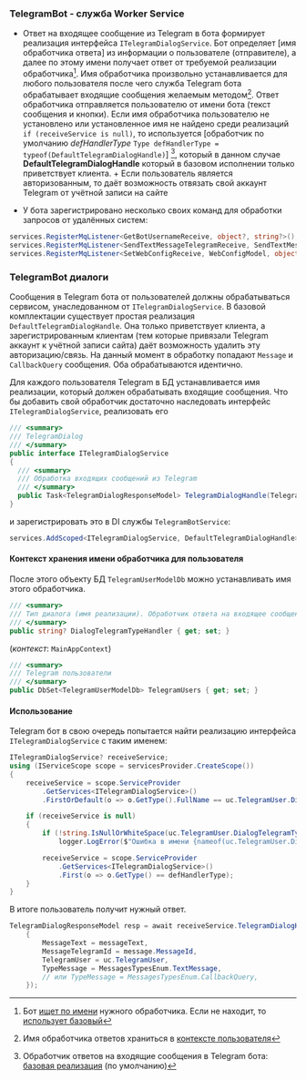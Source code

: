 ### TelegramBot - служба Worker Service

- Ответ на входящее сообщение из Telegram в бота формирует реализация интерфейса `ITelegramDialogService`.
Бот определяет [имя обработчика ответа] из информации о пользователе (отправителе), а далее по этому имени получает ответ от требуемой реализации обработчика[^1].
Имя обработчика произвольно устанавливается для любого пользователя после чего служба Telegram бота обрабатывает входящие сообщения желаемым методом[^2].
Ответ обработчика отправляется пользователю от имени бота (текст сообщения и кнопки). Если имя обработчика пользователю не установлено или установленное имя не найдено среди реализаций `if (receiveService is null)`, то используется [обработчик по умолчанию *defHandlerType* `Type defHandlerType = typeof(DefaultTelegramDialogHandle)`] [^3], который в данном случае __DefaultTelegramDialogHandle__ который в базовом исполнении только приветствует клиента. + Если пользователь является авторизованным, то даёт возможность отвязать свой аккаунт Telegram от учётной записи на сайте

- У бота зарегистрировано несколько своих команд для обработки запросов от удалённых систем:
```c#
services.RegisterMqListener<GetBotUsernameReceive, object?, string?>(); // возвращает имя бота
services.RegisterMqListener<SendTextMessageTelegramReceive, SendTextMessageTelegramBotModel, int?>(); // отправка сообщения в Telegram
services.RegisterMqListener<SetWebConfigReceive, WebConfigModel, object?>(); // установка настроек web сервиса
```

### TelegramBot диалоги

Сообщения в Telegram бота от пользователей должны обрабатываться сервисом, унаследованном от `ITelegramDialogService`.
В базовой комплектации существует простая реализация `DefaultTelegramDialogHandle`. Она только приветствует клиента, а зарегистрированным клиентам (тем которые привязали Telegram аккаунт к учётной записи сайта) даёт возможность удалить эту авторизацию/связь.
На данный момент в обработку попадают `Message` и `CallbackQuery` сообщения. Оба обрабатываются идентично.

Для каждого пользователя Telegram в БД устанавливается имя реализации, который должен обрабатывать входящие сообщения.
Что бы добавить свой обработчик достаточно наследовать интерфейс `ITelegramDialogService`,  реализовать его
```C#
/// <summary>
/// TelegramDialog
/// </summary>
public interface ITelegramDialogService
{
  /// <summary>
  /// Обработка входящих сообщений из Telegram
  /// </summary>
  public Task<TelegramDialogResponseModel> TelegramDialogHandle(TelegramDialogRequestModel tgDialog);
}
```
и зарегистрировать это в DI службы `TelegramBotService`:
```c#
services.AddScoped<ITelegramDialogService, DefaultTelegramDialogHandle>();
```

#### Контекст хранения имени обработчика для пользователя
После этого объекту БД `TelegramUserModelDb` можно устанавливать имя этого обработчика.
```c#
/// <summary>
/// Тип диалога (имя реализации). Обработчик ответа на входящее сообщение Telegram
/// </summary>
public string? DialogTelegramTypeHandler { get; set; }
```
(*контекст*: `MainAppContext`)
```c#
/// <summary>
/// Telegram пользователи
/// </summary>
public DbSet<TelegramUserModelDb> TelegramUsers { get; set; }
```

#### Использование
Telegram бот в свою очередь попытается найти реализацию интерфейса `ITelegramDialogService` с таким именем:
```c#
ITelegramDialogService? receiveService;
using (IServiceScope scope = servicesProvider.CreateScope())
{
    receiveService = scope.ServiceProvider
        .GetServices<ITelegramDialogService>()
        .FirstOrDefault(o => o.GetType().FullName == uc.TelegramUser.DialogTelegramTypeHandler);

    if (receiveService is null)
    {
        if (!string.IsNullOrWhiteSpace(uc.TelegramUser.DialogTelegramTypeHandler))
            logger.LogError($"Ошибка в имени {nameof(uc.TelegramUser.DialogTelegramTypeHandler)}: {uc.TelegramUser.DialogTelegramTypeHandler}. error {{DCAA97B4-1AC6-45F4-84C1-48DF5464E55E}}");

        receiveService = scope.ServiceProvider
            .GetServices<ITelegramDialogService>()
            .First(o => o.GetType() == defHandlerType);
    }
}
```
В итоге пользователь получит нужный ответ.
```c#
TelegramDialogResponseModel resp = await receiveService.TelegramDialogHandle(new TelegramDialogRequestModel()
    {
        MessageText = messageText,
        MessageTelegramId = message.MessageId,
        TelegramUser = uc.TelegramUser,
        TypeMessage = MessagesTypesEnum.TextMessage,
        // или TypeMessage = MessagesTypesEnum.CallbackQuery,
    });
```

[^1]: Бот [ищет по имени](https://github.com/badhitman/BlankCRM/blob/main/micro-services/TelegramBotService/Services/UpdateHandler.cs#L155) нужного обработчика. Если не находит, то [использует базовый](https://github.com/badhitman/BlankCRM/blob/main/micro-services/TelegramBotService/Services/UpdateHandler.cs#L159)

[^2]: Имя обработчика ответов храниться в [контексте пользователя](https://github.com/badhitman/BlankCRM/blob/main/SharedLib/Models/TelegramUserBaseModelDb.cs#L45)

[^3]: Обработчик ответов на входящие сообщения в Telegram бота: [базовая реализация](https://github.com/badhitman/BlankCRM/blob/main/micro-services/TelegramBotService/Services/DefaultTelegramDialogHandle.cs) (по умолчанию)